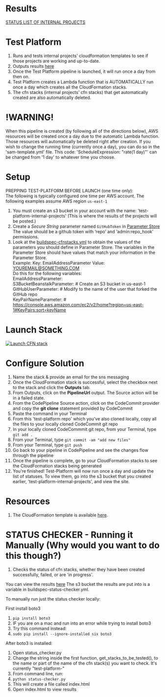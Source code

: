 # Results
[STATUS LIST OF INTERNAL PROJECTS](http://test-platform-internal-projects.s3-website-us-east-1.amazonaws.com/)

# Test Platform
1. Runs and tests internal projects' cloudformation templates to see if those projects are working and up-to-date.
1. Outputs results [here](http://test-platform-internal-projects.s3-website-us-east-1.amazonaws.com/)
1. Once the Test Platform pipeline is launched, it will run once a day from then on. 
1. Test Platform creates a Lambda function that is AUTOMATICALLY run once a day which creates all the CloudFormation stacks.
1. The cfn stacks (internal projects' cfn stacks) that get automatically created are also automatically deleted.

# !WARNING!
When this pipeline is created (by following all of the directions below), AWS resources will be created once a day due to the automatic Lambda function. Those resources will automatically be deleted right after creation. If you wish to change the running time (currently once a day), you can do so in the 'sam-template.yml' file. This code: 'ScheduleExpression: "rate(1 day)"' can be changed from '1 day' to whatever time you choose.

# Setup
PREPPING TEST-PLATFORM BEFORE LAUNCH (one time only):  
The following is typically configured one time per AWS account. The following examples assume AWS region `us-east-1`

1. You must create an s3 bucket in your account with the name: 'test-platform-internal-projects'
(This is where the results of the projects will be posted.)
1. Create a *Secure String* parameter named `GitHubToken` in [Parameter Store](https://console.aws.amazon.com/ec2/v2/home?region=us-east-1#Parameters:) The value should be a github token with ‘repo’ and ‘admin:repo_hook’ permissions.
1. Look at the [buildspec-cfnstacks.yml](./buildspec-cfnstacks.yml) to obtain the values of the parameters you should define in Parameter Store. The variables in the Parameter Store should have values that match your information in the Parameter Store.  
	Example: Key: EmailAddressParameter Value: YOUREMAIL@SOMETHING.COM  
Do this for the following variables:  
	EmailAddressParameter:  
    	S3BucketBeanstalkParameter: # Create an S3 bucket in us-east-1  
	GitHubUserParameter: # Modify to the name of the user that forked the GitHub repo  
	KeyPairNameParameter: # https://console.aws.amazon.com/ec2/v2/home?region=us-east-1#KeyPairs:sort=keyName

# Launch Stack

[![Launch CFN stack](https://s3.amazonaws.com/www.devopsessentialsaws.com/img/deploy-to-aws.png)](https://console.aws.amazon.com/cloudformation/home?region=us-east-1#cstack=sn%7Estelligent-test-platform%7Cturl%7Ehttps://s3.amazonaws.com/stelligent-public/cloudformation-templates/github/test-platform/pipeline.yml)

# Configure Solution

1. Name the stack & provide an email for the sns messaging
1. Once the CloudFormation stack is successful, select the checkbox next to the stack and click the <strong>Outputs</strong> tab. 
1. From Outputs, click on the **PipelineUrl** output. The Source action will be in a failed state.
1. From the CodePipeline Source action, click on the CodeCommit provider and copy the **git clone** statement provided by CodeCommit
1. Paste the command in your Terminal
1. From this 'test-platform repo' which you've also cloned locally, copy all the files to your locally cloned CodeCommit git repo
1. In your locally cloned CodeCommmit git repo, from your Terminal, type `git add .`
1. From your Terminal, type `git commit -am "add new files"`
1. From your Terminal, type `git push`
1. Go back to your pipeline in CodePipeline and see the changes flow through the pipeline
1. Once the pipeline is complete, go to your CloudFormation stacks to see the CloudFormation stacks being generated
1. You're finished! Test-Platform will now run once a day and update the list of statuses. To view them, go into the s3 bucket that you created earlier, 'test-platform-internal-projects', and view the site.

# Resources

1. The CloudFormation template is available [here](https://s3.amazonaws.com/www.devopsessentialsaws.com/samples/test-platform/pipeline.yml).


# STATUS CHECKER - Running it Manually (Why would you want to do this though?)
1. Checks the status of cfn stacks, whether they have been created successfully, failed, or are 'in progress'.

You can view the results [here](http://test-platform-internal-projects.s3-website-us-east-1.amazonaws.com/)
The s3 bucket the results are put into is a variable in buildspec-status-checker.yml.

To manually run just the status checker locally:

First install boto3
1. `pip install boto3`
1. IF you are on a mac and run into an error while trying to install boto3
1. Try this command instead:
1. `sudo pip install --ignore-installed six boto3`

After boto3 is installed:
1. Open status_checker.py
1. Change the string inside the first function, get_stacks_to_be_tested(), to the name or part of the name of the cfn stack(s) you want to check. It's currently "test-platform-"
1. From command line, run:
1. `python status-checker.py`
1. This will create a file called index.html
1. Open index.html to view results
